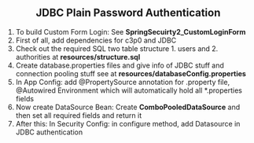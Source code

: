 <h2 align="center">JDBC Plain Password Authentication</h2>
<ol>
	<li>To build Custom Form Login: See <strong>SpringSecuirty2_CustomLoginForm</strong></li>
	<li>First of all, add dependencies for c3p0 and JDBC</li>
	<li>Check out the required SQL two table structure 1. users and 2. authorities at <strong>resources/structure.sql</strong></li>
	<li>Create database.properties files and give info of JDBC stuff and connection pooling stuff see at <strong>resources/databaseConfig.properties</strong></li>
	<li>In App Config: add @PropertySource annotation for .property file, @Autowired Environment which will automatically hold all *.properties fields</li>
	<li>Now create DataSource Bean: Create <strong>ComboPooledDataSource</strong> and then set all required fields and return it </li>
	<li>After this: In Security Config: in configure method, add Datasource in JDBC authentication </li>
</ol>